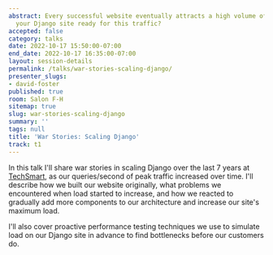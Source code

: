 ```yaml
---
abstract: Every successful website eventually attracts a high volume of traffic. Is
  your Django site ready for this traffic?
accepted: false
category: talks
date: 2022-10-17 15:50:00-07:00
end_date: 2022-10-17 16:35:00-07:00
layout: session-details
permalink: /talks/war-stories-scaling-django/
presenter_slugs:
- david-foster
published: true
room: Salon F-H
sitemap: true
slug: war-stories-scaling-django
summary: ''
tags: null
title: 'War Stories: Scaling Django'
track: t1
---
```


In this talk I'll share war stories in scaling Django over the last 7 years at [TechSmart], as our queries/second of peak traffic increased over time. I'll describe how we built our website originally, what problems we encountered when load started to increase, and how we reacted to gradually add more components to our architecture and increase our site's maximum load.

I'll also cover proactive performance testing techniques we use to simulate load on our Django site in advance to find bottlenecks before our customers do.

[TechSmart]: https://www.techsmart.codes/